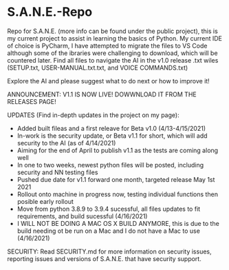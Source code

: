 # S.A.N.E.-Repo
Repo for S.A.N.E. (more info can be found under the public project), this is my current project to assist in learning the basics of Python. My current IDE of choice is PyCharm, I have attempted to migrate the files to VS Code although some of the ibraries were challenging to download, which will be countered later. Find all files to navigate the AI in the v1.0 release .txt wiles (SETUP.txt, USER-MANUAL.txt.txt, and VOICE COMMANDS.txt)

Explore the AI and please suggest what to do next or how to improve it!

ANNOUNCEMENT: V1.1 IS NOW LIVE! DOWWNLOAD IT FROM THE RELEASES PAGE!


UPDATES (Find in-depth updates in the project on my page):
- Added built fileas and a first releave for Beta v1.0 (4/13-4/15/2021)
- In-work is the security update, or Beta v1.1 for short, which will add security to the AI (as of 4/14/2021)
- Aiming for the end of April to publish v1.1 as the tests are coming along well
- In one to two weeks, newest python files will be posted, including security and NN testing files
- Pushed due date for v1.1 forward one month, targeted release May 1st 2021
- Rollout onto machine in progress now, testing individual functions then posible early rollout
- Move from python 3.8.9 to 3.9.4 sucessful, all files updates to fit requirements, and build sucessful (4/16/2021)
- I WILL NOT BE DOING A MAC OS X BUILD ANYMORE, this is due to the build needing ot be run on a Mac and I do not have a Mac to use (4/16/2021)

SECURITY:
Read SECURITY.md for more information on security issues, reporting issues and versions of S.A.N.E. that have security support.
